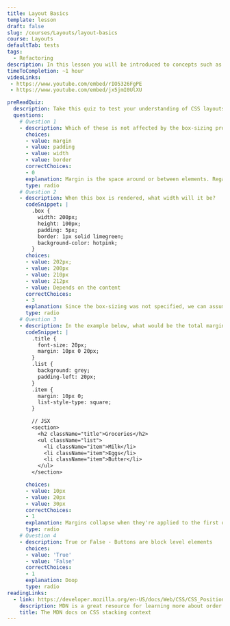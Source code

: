 ```yaml
---
title: Layout Basics
template: lesson
draft: false
slug: /courses/Layouts/layout-basics
course: Layouts
defaultTab: tests
tags:
  - Refactoring
description: In this lesson you will be introduced to concepts such as the box model, positioning, and floats.
timeToCompletion: ~1 hour
videoLinks: 
 - https://www.youtube.com/embed/rIO5326FgPE
 - https://www.youtube.com/embed/jx5jmI0UlXU

preReadQuiz:
  description: Take this quiz to test your understanding of CSS layouts!
  questions: 
    # Question 1
    - description: Which of these is not affected by the box-sizing property? 
      choices:
      - value: margin
      - value: padding
      - value: width
      - value: border
      correctChoices: 
      - 0
      explanation: Margin is the space around or between elements. Regardless of how the elements width or height is calculated, the margin remains the same. 
      type: radio
    # Question 2
    - description: When this box is rendered, what width will it be? 
      codeSnippet: |
        .box {
          width: 200px;
          height: 100px;
          padding: 5px;
          border: 1px solid limegreen;
          background-color: hotpink;
        }
      choices:
      - value: 202px;
      - value: 200px
      - value: 210px
      - value: 212px
      - value: Depends on the content
      correctChoices: 
      - 3
      explanation: Since the box-sizing was not specified, we can assume it's "content-box" and therefore the padding, border, and width are added together when computing the final size.
      type: radio
    # Question 3
    - description: In the example below, what would be the total margin (gap) in between the header and the first item in the list? 
      codeSnippet: |
        .title {
          font-size: 20px;
          margin: 10px 0 20px;
        }
        .list {
          background: grey;
          padding-left: 20px;
        }
        .item {
          margin: 10px 0;
          list-style-type: square;
        }

        // JSX
        <section>
          <h2 className="title">Groceries</h2>
          <ul className="list">
            <li className="item">Milk</li>
            <li className="item">Eggs</li>
            <li className="item">Butter</li>
          </ul>
        </section>

      choices:
      - value: 10px
      - value: 20px
      - value: 30px
      correctChoices: 
      - 1
      explanation: Margins collapse when they're applied to the first or last child. This rule does not apply if there is a non-zero top padding or border value on that parent. 
      type: radio
    # Question 4
    - description: True or False - Buttons are block level elements
      choices:
      - value: 'True'
      - value: 'False'
      correctChoices: 
      - 1
      explanation: Doop
      type: radio
readingLinks: 
  - link: https://developer.mozilla.org/en-US/docs/Web/CSS/CSS_Positioning/Understanding_z_index/The_stacking_context
    description: MDN is a great resource for learning more about order priority for elements.
    title: The MDN docs on CSS stacking context
---
```

